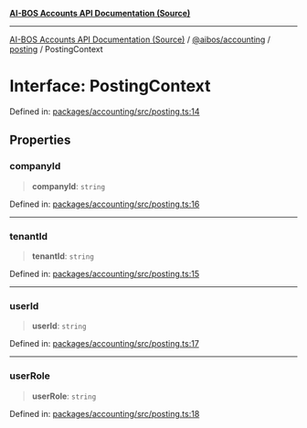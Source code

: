 [**AI-BOS Accounts API Documentation (Source)**](../../../../README.md)

***

[AI-BOS Accounts API Documentation (Source)](../../../../README.md) / [@aibos/accounting](../../README.md) / [posting](../README.md) / PostingContext

# Interface: PostingContext

Defined in: [packages/accounting/src/posting.ts:14](https://github.com/pohlai88/accounts/blob/48103fb36d28b2b9bfb33472b6de2f719773cde9/packages/accounting/src/posting.ts#L14)

## Properties

### companyId

> **companyId**: `string`

Defined in: [packages/accounting/src/posting.ts:16](https://github.com/pohlai88/accounts/blob/48103fb36d28b2b9bfb33472b6de2f719773cde9/packages/accounting/src/posting.ts#L16)

***

### tenantId

> **tenantId**: `string`

Defined in: [packages/accounting/src/posting.ts:15](https://github.com/pohlai88/accounts/blob/48103fb36d28b2b9bfb33472b6de2f719773cde9/packages/accounting/src/posting.ts#L15)

***

### userId

> **userId**: `string`

Defined in: [packages/accounting/src/posting.ts:17](https://github.com/pohlai88/accounts/blob/48103fb36d28b2b9bfb33472b6de2f719773cde9/packages/accounting/src/posting.ts#L17)

***

### userRole

> **userRole**: `string`

Defined in: [packages/accounting/src/posting.ts:18](https://github.com/pohlai88/accounts/blob/48103fb36d28b2b9bfb33472b6de2f719773cde9/packages/accounting/src/posting.ts#L18)

